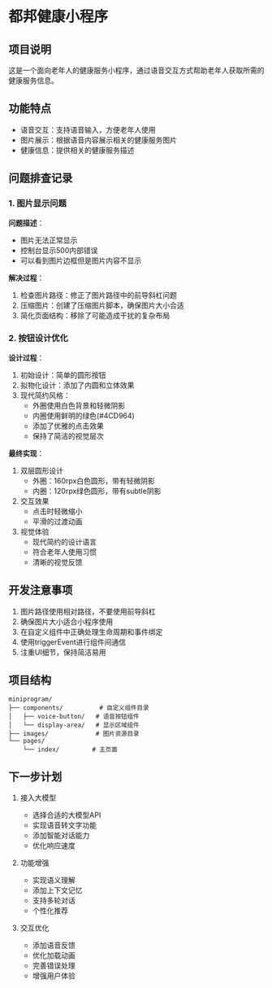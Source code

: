 # 都邦健康小程序

## 项目说明
这是一个面向老年人的健康服务小程序，通过语音交互方式帮助老年人获取所需的健康服务信息。

## 功能特点
- 语音交互：支持语音输入，方便老年人使用
- 图片展示：根据语音内容展示相关的健康服务图片
- 健康信息：提供相关的健康服务描述

## 问题排查记录

### 1. 图片显示问题
**问题描述**：
- 图片无法正常显示
- 控制台显示500内部错误
- 可以看到图片边框但是图片内容不显示

**解决过程**：
1. 检查图片路径：修正了图片路径中的前导斜杠问题
2. 压缩图片：创建了压缩图片脚本，确保图片大小合适
3. 简化页面结构：移除了可能造成干扰的复杂布局

### 2. 按钮设计优化
**设计过程**：
1. 初始设计：简单的圆形按钮
2. 拟物化设计：添加了内圆和立体效果
3. 现代简约风格：
   - 外圈使用白色背景和轻微阴影
   - 内圈使用鲜明的绿色(#4CD964)
   - 添加了优雅的点击效果
   - 保持了简洁的视觉层次

**最终实现**：
1. 双层圆形设计
   - 外圈：160rpx白色圆形，带有轻微阴影
   - 内圈：120rpx绿色圆形，带有subtle阴影
2. 交互效果
   - 点击时轻微缩小
   - 平滑的过渡动画
3. 视觉体验
   - 现代简约的设计语言
   - 符合老年人使用习惯
   - 清晰的视觉反馈

## 开发注意事项
1. 图片路径使用相对路径，不要使用前导斜杠
2. 确保图片大小适合小程序使用
3. 在自定义组件中正确处理生命周期和事件绑定
4. 使用triggerEvent进行组件间通信
5. 注重UI细节，保持简洁易用

## 项目结构
```
miniprogram/
├── components/          # 自定义组件目录
│   ├── voice-button/   # 语音按钮组件
│   └── display-area/   # 显示区域组件
├── images/             # 图片资源目录
└── pages/             
    └── index/         # 主页面
```

## 下一步计划
1. 接入大模型
   - 选择合适的大模型API
   - 实现语音转文字功能
   - 添加智能对话能力
   - 优化响应速度

2. 功能增强
   - 实现语义理解
   - 添加上下文记忆
   - 支持多轮对话
   - 个性化推荐

3. 交互优化
   - 添加语音反馈
   - 优化加载动画
   - 完善错误处理
   - 增强用户体验